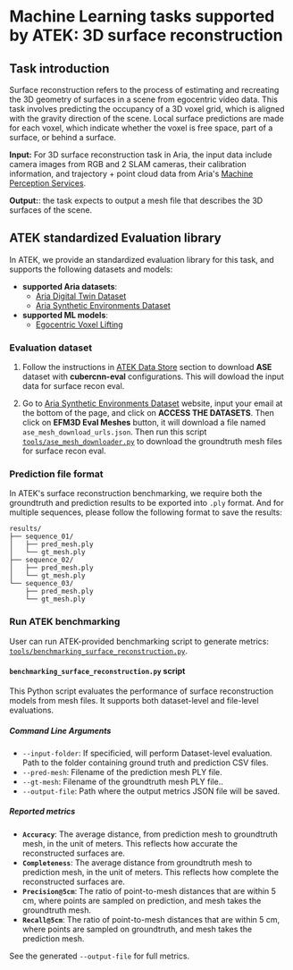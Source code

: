 # Machine Learning tasks supported by ATEK: 3D surface reconstruction

## Task introduction

Surface reconstruction refers to the process of estimating and recreating the 3D geometry of surfaces in a scene from egocentric video data. This task involves predicting the occupancy of a 3D voxel grid, which is aligned with the gravity direction of the scene. Local surface predictions are made for each voxel, which indicate whether the voxel is free space, part of a surface, or behind a surface.

**Input:** For 3D surface reconstruction task in Aria, the input data include camera images from RGB and 2 SLAM cameras, their calibration information, and trajectory + point cloud data from Aria's [Machine Perception Services](https://facebookresearch.github.io/projectaria_tools/docs/ARK/mps).

**Output:**: the task expects to output a mesh file that describes the 3D surfaces of the scene.

## ATEK standardized Evaluation library

In ATEK, we provide an standardized evaluation library for this task, and supports the following datasets and models:
- **supported Aria datasets**:
  - [Aria Digital Twin Dataset](https://www.projectaria.com/datasets/adt/)
  - [Aria Synthetic Environments Dataset](https://www.projectaria.com/datasets/ase/)
- **supported ML models**:
  - [Egocentric Voxel Lifting](https://arxiv.org/abs/2406.10224)

### Evaluation dataset

1. Follow the instructions in [ATEK Data Store](http://docs/atek_data_store.md) section to download **ASE** dataset with **cubercnn-eval** configurations. This will dowload the input data for surface recon eval.

2. Go to [Aria Synthetic Environments Dataset](https://www.projectaria.com/datasets/ase/) website, input your email at the bottom of the page, and click on **ACCESS THE DATASETS**. Then click on **EFM3D Eval Meshes** button, it will download a file named `ase_mesh_download_urls.json`. Then run this script [`tools/ase_mesh_downloader.py`](../tools/ase_mesh_downloader.py) to download the groundtruth mesh files for surface recon eval.

### Prediction file format

In ATEK's surface reconstruction benchmarking, we require both the groundtruth and prediction results to be exported into `.ply` format. And for multiple sequences, please follow the following format to save the results:

```
results/
├── sequence_01/
│   ├── pred_mesh.ply
│   └── gt_mesh.ply
├── sequence_02/
│   ├── pred_mesh.ply
│   └── gt_mesh.ply
└── sequence_03/
    ├── pred_mesh.ply
    └── gt_mesh.ply
```

### Run ATEK benchmarking

User can run ATEK-provided benchmarking script to generate metrics: [`tools/benchmarking_surface_reconstruction.py`](../tools/benchmarking_surface_reconstruction.py).

#### `benchmarking_surface_reconstruction.py` script

This Python script evaluates the performance of surface reconstruction models from mesh files. It supports both dataset-level and file-level evaluations.

##### Command Line Arguments

- `--input-folder`: If specificied, will perform Dataset-level evaluation. Path to the folder containing ground truth and prediction CSV files.
- `--pred-mesh`: Filename of the prediction mesh PLY file.
- `--gt-mesh`: Filename of the groundtruth mesh PLY file..
- `--output-file`: Path where the output metrics JSON file will be saved.

##### Reported metrics

- **`Accuracy`**: The average distance, from prediction mesh to groundtruth mesh, in the unit of meters. This reflects how accurate the reconstructed surfaces are.
- **`Completeness`**: The average distance from groundtruth mesh to prediction mesh, in the unit of meters. This reflects how complete the reconstructed surfaces are.
- **`Precision@5cm`**: The ratio of point-to-mesh distances that are within 5 cm, where points are sampled on prediction, and mesh takes the groundtruth mesh.
- **`Recall@5cm`**: The ratio of point-to-mesh distances that are within 5 cm, where points are sampled on groundtruth, and mesh takes the prediction mesh.

See the generated `--output-file` for full metrics.
